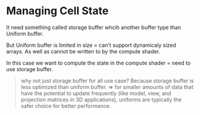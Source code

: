 # Managing Cell State

It need something called storage buffer whcih another buffer type than Uniform buffer.

But Uniform buffer is limited in size = can't support dynamicaly sized arrays.
As well as cannot be written to by the compute shader.

In this case we want to compute the state in the compute shader = need to use storage buffer.

> why not just storage buffer for all use case?
> Because storage buffer is less optimized than uniform buffer. => for smaller amounts of data that have the potential to update frequently (like model, view, and projection matrices in 3D applications), uniforms are typically the safer choice for better performance.
